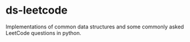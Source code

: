 # ds-leetcode
Implementations of common data structures and some commonly asked LeetCode questions in python. 
